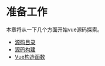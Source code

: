 # 准备工作
本章将从一下几个方面开始vue源码探索。
- [源码目录](/blog/vue/v2/prepare/directory)
- [源码构建](/blog/vue/v2/prepare/build)
- [Vue构造函数](/blog/vue/v2/prepare/constructor)